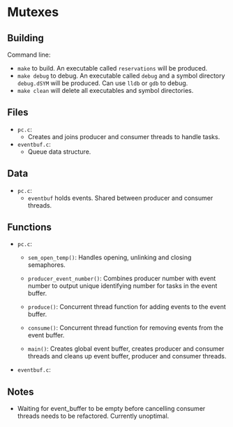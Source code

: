 # Mutexes

## Building

Command line:

* `make` to build. An executable called `reservations` will be produced.
* `make debug` to debug. An executable called `debug` and a symbol directory `debug.dSYM` will be produced. Can use `lldb` or `gdb` to debug.
* `make clean` will delete all executables and symbol directories.

## Files

* `pc.c`:
  * Creates and joins producer and consumer threads to handle tasks.
* `eventbuf.c`:
  * Queue data structure.

## Data

* `pc.c`:
  * `eventbuf` holds events. Shared between producer and consumer threads.

## Functions

* `pc.c`:

  * `sem_open_temp()`: Handles opening, unlinking and closing semaphores.

  * `producer_event_number()`: Combines producer number with event number to output unique identifying number for tasks in the event buffer.

  * `produce()`: Concurrent thread function for adding events to the event buffer.

  * `consume()`: Concurrent thread function for removing events from the event buffer.

  * `main()`: Creates global event buffer, creates producer and consumer threads and cleans up event buffer, producer and consumer threads.

* `eventbuf.c`:

## Notes

* Waiting for event_buffer to be empty before cancelling consumer threads needs to be refactored. Currently unoptimal.
